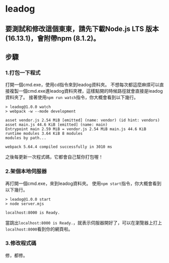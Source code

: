 # leadog
要測試和修改這個東東，請先下載Node.js LTS 版本 (16.13.1)，會附帶npm (8.1.2)。
---
## 步驟
### 1.打包一下程式
打開一個cmd.exe，使用cd指令來到leadog資料夾。
不想每次都這麼麻煩可以直接複製一個cmd.exe進leadog資料夾裡，這樣點開的時候路徑就會直接是leadog資料夾了。
接著使用`npm run watch`指令，你大概會看到以下幾行。
```
> leadog@1.0.0 watch
> webpack -w --mode development

asset vendor.js 2.54 MiB [emitted] (name: vendor) (id hint: vendors)
asset main.js 44.6 KiB [emitted] (name: main)
Entrypoint main 2.59 MiB = vendor.js 2.54 MiB main.js 44.6 KiB
runtime modules 3.64 KiB 8 modules
modules by path...

webpack 5.64.4 compiled successfully in 3010 ms
```
之後每更新一次程式碼，它都會自己幫你打包喔！
### 2.架個本地伺服器
再打開一個cmd.exe，來到leadog資料夾。
使用`npm start`指令，你大概會看到以下幾行。
```
> leadog@1.0.0 start
> node server.mjs

localhost:8000 is Ready.
```
當跳出`localhost:8000 is Ready.`，就表示伺服器開好了，可以在瀏覽器上打上`localhost:8000`看到你的網頁啦。
### 3.修改程式碼
修，都修。


